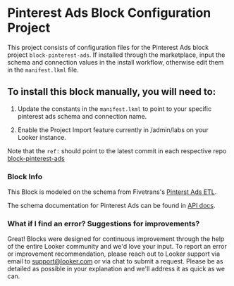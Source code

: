 # Pinterest Ads Block Configuration Project

This project consists of configuration files for the Pinterest Ads block project `block-pinterest-ads`.
If installed through the marketplace, input the schema and connection values in the install workflow, otherwise edit them in the `manifest.lkml` file.

## To install this block manually, you will need to:

1. Update the constants in the `manifest.lkml` to point to your specific pinterest ads schema and connection name.

1. Enable the Project Import feature currently in /admin/labs on your Looker instance.


Note that the `ref:` should point to the latest commit in each respective repo [block-pinterest-ads](https://github.com/looker/block-pinterest-ads/commits/master)

### Block Info

This Block is modeled on the schema from Fivetrans's [Pinterst Ads ETL](https://fivetran.com/directory/pinterest-ads).

The schema documentation for Pinterest Ads can be found in [API docs](https://developers.pinterest.com/docs/getting-started/introduction/?).

### What if I find an error? Suggestions for improvements?

Great! Blocks were designed for continuous improvement through the help of the entire Looker community and we'd love your input. To report an error or improvement recommendation, please reach out to Looker support via email to support@looker.com or via chat to submit a request. Please be as detailed as possible in your explanation and we'll address it as quick as we can.
